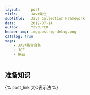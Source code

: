 ```yaml
---
layout:     post
title:      JAVA集合
subtitle:   Java Collection Framework
date:       2019-07-14
author:     YZYSUPER
header-img: img/post-bg-debug.png
catalog: true
tags:
    - JAVA集合合集
    - JCF
    - 集合
---
```


## 准备知识

{% post_link 大O表示法 %}